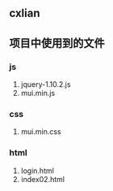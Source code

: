 ## cxlian
## 项目中使用到的文件
### js
1. jquery-1.10.2.js
2. mui.min.js

### css
1. mui.min.css

### html
1. login.html
2. index02.html

